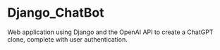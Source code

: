 # Django_ChatBot
Web application using Django and the OpenAI API to create a ChatGPT clone, complete with user authentication.
